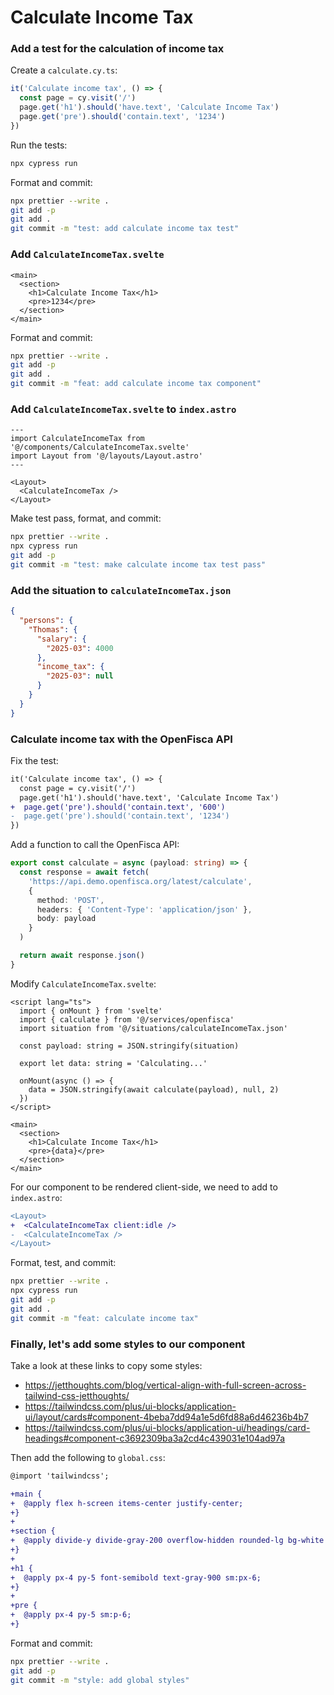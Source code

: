 # Calculate Income Tax

### Add a test for the calculation of income tax

Create a `calculate.cy.ts`:

```typescript
it('Calculate income tax', () => {
  const page = cy.visit('/')
  page.get('h1').should('have.text', 'Calculate Income Tax')
  page.get('pre').should('contain.text', '1234')
})
```

Run the tests:

```sh
npx cypress run
```

Format and commit:

```sh
npx prettier --write .
git add -p
git add .
git commit -m "test: add calculate income tax test"
```

### Add `CalculateIncomeTax.svelte`

```svelte
<main>
  <section>
    <h1>Calculate Income Tax</h1>
    <pre>1234</pre>
  </section>
</main>
```

Format and commit:

```sh
npx prettier --write .
git add -p
git add .
git commit -m "feat: add calculate income tax component"
```

### Add `CalculateIncomeTax.svelte` to `index.astro`

```astro
---
import CalculateIncomeTax from '@/components/CalculateIncomeTax.svelte'
import Layout from '@/layouts/Layout.astro'
---

<Layout>
  <CalculateIncomeTax />
</Layout>
```

Make test pass, format, and commit:

```sh
npx prettier --write .
npx cypress run
git add -p
git commit -m "test: make calculate income tax test pass"
```

### Add the situation to `calculateIncomeTax.json`

```json
{
  "persons": {
    "Thomas": {
      "salary": {
        "2025-03": 4000
      },
      "income_tax": {
        "2025-03": null
      }
    }
  }
}
```

### Calculate income tax with the OpenFisca API

Fix the test:

```diff
it('Calculate income tax', () => {
  const page = cy.visit('/')
  page.get('h1').should('have.text', 'Calculate Income Tax')
+  page.get('pre').should('contain.text', '600')
-  page.get('pre').should('contain.text', '1234')
})
```

Add a function to call the OpenFisca API:

```typescript
export const calculate = async (payload: string) => {
  const response = await fetch(
    'https://api.demo.openfisca.org/latest/calculate',
    {
      method: 'POST',
      headers: { 'Content-Type': 'application/json' },
      body: payload
    }
  )

  return await response.json()
}
```

Modify `CalculateIncomeTax.svelte`:

```svelte
<script lang="ts">
  import { onMount } from 'svelte'
  import { calculate } from '@/services/openfisca'
  import situation from '@/situations/calculateIncomeTax.json'

  const payload: string = JSON.stringify(situation)

  export let data: string = 'Calculating...'

  onMount(async () => {
    data = JSON.stringify(await calculate(payload), null, 2)
  })
</script>

<main>
  <section>
    <h1>Calculate Income Tax</h1>
    <pre>{data}</pre>
  </section>
</main>
```

For our component to be rendered client-side, we need to add to `index.astro`:

```diff
<Layout>
+  <CalculateIncomeTax client:idle />
-  <CalculateIncomeTax />
</Layout>
```

Format, test, and commit:

```sh
npx prettier --write .
npx cypress run
git add -p
git add .
git commit -m "feat: calculate income tax"
```

### Finally, let's add some styles to our component

Take a look at these links to copy some styles:

- https://jetthoughts.com/blog/vertical-align-with-full-screen-across-tailwind-css-jetthoughts/
- https://tailwindcss.com/plus/ui-blocks/application-ui/layout/cards#component-4beba7dd94a1e5d6fd88a6d46236b4b7
- https://tailwindcss.com/plus/ui-blocks/application-ui/headings/card-headings#component-c3692309ba3a2cd4c439031e104ad97a

Then add the following to `global.css`:

```diff
@import 'tailwindcss';

+main {
+  @apply flex h-screen items-center justify-center;
+}
+
+section {
+  @apply divide-y divide-gray-200 overflow-hidden rounded-lg bg-white shadow-sm;
+}
+
+h1 {
+  @apply px-4 py-5 font-semibold text-gray-900 sm:px-6;
+}
+
+pre {
+  @apply px-4 py-5 sm:p-6;
+}
```

Format and commit:

```sh
npx prettier --write .
git add -p
git commit -m "style: add global styles"
```
